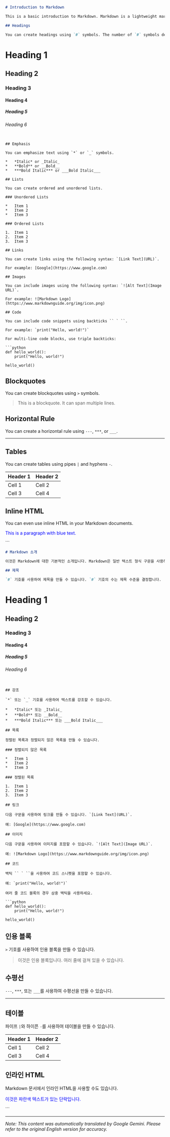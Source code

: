 ```markdown
# Introduction to Markdown

This is a basic introduction to Markdown. Markdown is a lightweight markup language with plain text formatting syntax. It is designed to be easy to read and write.

## Headings

You can create headings using `#` symbols. The number of `#` symbols determines the heading level.

```
# Heading 1
## Heading 2
### Heading 3
#### Heading 4
##### Heading 5
###### Heading 6
```

## Emphasis

You can emphasize text using `*` or `_` symbols.

*   *Italic* or _Italic_
*   **Bold** or __Bold__
*   ***Bold Italic*** or ___Bold Italic___

## Lists

You can create ordered and unordered lists.

### Unordered Lists

*   Item 1
*   Item 2
*   Item 3

### Ordered Lists

1.  Item 1
2.  Item 2
3.  Item 3

## Links

You can create links using the following syntax: `[Link Text](URL)`.

For example: [Google](https://www.google.com)

## Images

You can include images using the following syntax: `![Alt Text](Image URL)`.

For example: ![Markdown Logo](https://www.markdownguide.org/img/icon.png)

## Code

You can include code snippets using backticks `` ` ``.

For example: `print("Hello, world!")`

For multi-line code blocks, use triple backticks:

```python
def hello_world():
    print("Hello, world!")

hello_world()
```

## Blockquotes

You can create blockquotes using `>` symbols.

> This is a blockquote.
> It can span multiple lines.

## Horizontal Rule

You can create a horizontal rule using `---`, `***`, or `___`.

---

## Tables

You can create tables using pipes `|` and hyphens `-`.

| Header 1 | Header 2 |
| -------- | -------- |
| Cell 1   | Cell 2   |
| Cell 3   | Cell 4   |

## Inline HTML

You can even use inline HTML in your Markdown documents.

<p style="color:blue;">This is a paragraph with blue text.</p>
```

```markdown
# Markdown 소개

이것은 Markdown에 대한 기본적인 소개입니다. Markdown은 일반 텍스트 형식 구문을 사용하는 경량 마크업 언어입니다. 읽고 쓰기 쉽도록 설계되었습니다.

## 제목

`#` 기호를 사용하여 제목을 만들 수 있습니다. `#` 기호의 수는 제목 수준을 결정합니다.

```
# Heading 1
## Heading 2
### Heading 3
#### Heading 4
##### Heading 5
###### Heading 6
```

## 강조

`*` 또는 `_` 기호를 사용하여 텍스트를 강조할 수 있습니다.

*   *Italic* 또는 _Italic_
*   **Bold** 또는 __Bold__
*   ***Bold Italic*** 또는 ___Bold Italic___

## 목록

정렬된 목록과 정렬되지 않은 목록을 만들 수 있습니다.

### 정렬되지 않은 목록

*   Item 1
*   Item 2
*   Item 3

### 정렬된 목록

1.  Item 1
2.  Item 2
3.  Item 3

## 링크

다음 구문을 사용하여 링크를 만들 수 있습니다. `[Link Text](URL)`.

예: [Google](https://www.google.com)

## 이미지

다음 구문을 사용하여 이미지를 포함할 수 있습니다. `![Alt Text](Image URL)`.

예: ![Markdown Logo](https://www.markdownguide.org/img/icon.png)

## 코드

백틱 `` ` ``을 사용하여 코드 스니펫을 포함할 수 있습니다.

예: `print("Hello, world!")`

여러 줄 코드 블록의 경우 삼중 백틱을 사용하세요.

```python
def hello_world():
    print("Hello, world!")

hello_world()
```

## 인용 블록

`>` 기호를 사용하여 인용 블록을 만들 수 있습니다.

> 이것은 인용 블록입니다.
> 여러 줄에 걸쳐 있을 수 있습니다.

## 수평선

`---`, `***`, 또는 `___`를 사용하여 수평선을 만들 수 있습니다.

---

## 테이블

파이프 `|`와 하이픈 `-`를 사용하여 테이블을 만들 수 있습니다.

| Header 1 | Header 2 |
| -------- | -------- |
| Cell 1   | Cell 2   |
| Cell 3   | Cell 4   |

## 인라인 HTML

Markdown 문서에서 인라인 HTML을 사용할 수도 있습니다.

<p style="color:blue;">이것은 파란색 텍스트가 있는 단락입니다.</p>
```

---
_Note: This content was automatically translated by Google Gemini. Please refer to the original English version for accuracy._